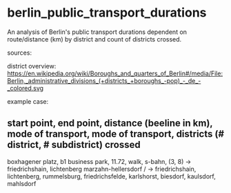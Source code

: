 # berlin_public_transport_durations
An analysis of Berlin's public transport durations dependent on route/distance (km) by district and count of districts crossed.

sources:

district overview: https://en.wikipedia.org/wiki/Boroughs_and_quarters_of_Berlin#/media/File:Berlin,_administrative_divisions_(+districts_+boroughs_-pop)_-_de_-_colored.svg

example case: 

start point, end point, distance (beeline in km), mode of transport, mode of transport, districts (# district, # subdistrict) crossed
-
boxhagener platz, b1 business park, 11.72, walk, s-bahn, (3, 8)
                                                          -> friedrichshain, lichtenberg marzahn-hellersdorf /
                                                          -> friedrichshain, lichtenberg, rummelsburg, friedrichsfelde, karlshorst, biesdorf, kaulsdorf, mahlsdorf
